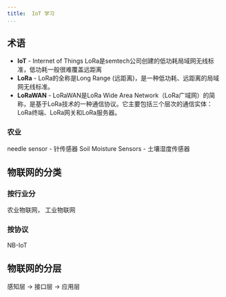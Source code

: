 ```yaml
---
title:  IoT 学习
...
```


## 术语
- **IoT** - Internet of Things   LoRa是semtech公司创建的低功耗局域网无线标准，低功耗一般很难覆盖远距离
- **LoRa** -  LoRa的全称是Long Range (远距离)，是一种低功耗、远距离的局域网无线标准。
- **LoRaWAN** - LoRaWAN是LoRa Wide Area Network（LoRa广域网）的简称，是基于LoRa技术的一种通信协议。它主要包括三个层次的通信实体：LoRa终端、LoRa网关和LoRa服务器。


### 农业
needle sensor - 针传感器
Soil Moisture Sensors - 土壤湿度传感器

## 物联网的分类
### 按行业分
农业物联网， 工业物联网

### 按协议
NB-IoT

## 物联网的分层
感知层 -> 接口层 -> 应用层


